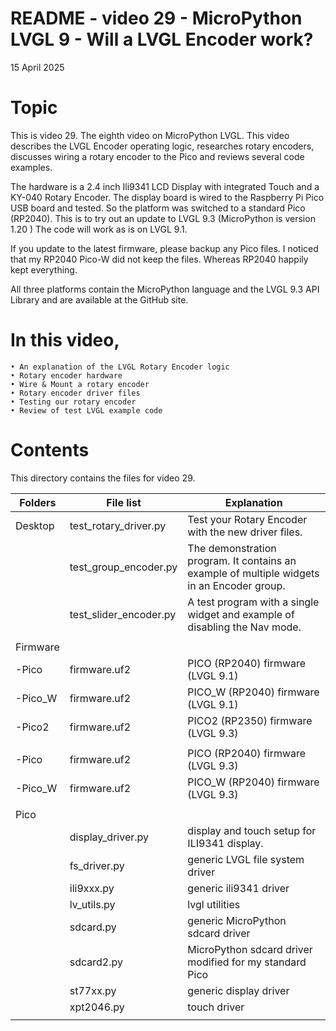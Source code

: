 # README - video 29 - MicroPython LVGL 9 - Will a LVGL Encoder work?

15 April 2025

# Topic
This is video 29. The eighth video on MicroPython LVGL. This video describes the LVGL Encoder operating logic, researches rotary encoders, discusses wiring a rotary encoder to the Pico and reviews several code examples. 

The hardware is a 2.4 inch Ili9341 LCD Display with integrated Touch and a KY-040 Rotary Encoder. The display board is wired to the Raspberry Pi Pico USB board and tested. So the platform was switched to a standard Pico (RP2040).  This is to try out an update to LVGL 9.3 (MicroPython is version 1.20 )  The code will work as is on LVGL 9.1.

If you update to the latest firmware, please backup any Pico files.  I noticed that my RP2040 Pico-W
did not keep the files.  Whereas RP2040 happily kept everything.

All three platforms contain the MicroPython language and the LVGL 9.3 API Library and are available at the GitHub site.

# In this video,
    • An explanation of the LVGL Rotary Encoder logic
    • Rotary encoder hardware
    • Wire & Mount a rotary encoder
    • Rotary encoder driver files
    • Testing our rotary encoder
    • Review of test LVGL example code

# Contents
This directory contains the files for video 29.  

| Folders | File list | Explanation |
|---------|-----------|-------------|
| Desktop | test_rotary_driver.py     | Test your Rotary Encoder with the new driver files. |
|         | test_group_encoder.py | The demonstration program. It contains an example of multiple widgets in an Encoder group. |
|         | test_slider_encoder.py | A test program with a single widget and example of disabling the Nav mode.
|         |                      |                            |
| Firmware|                      |                            |
| -Pico   |firmware.uf2         |   PICO (RP2040) firmware  (LVGL 9.1)  |
| -Pico_W |firmware.uf2         |   PICO_W (RP2040) firmware  (LVGL 9.1)  |
| -Pico2  |firmware.uf2         |   PICO2 (RP2350) firmware  (LVGL 9.3)  |
|         |                      |                            |
| -Pico   |firmware.uf2         |   PICO (RP2040) firmware  (LVGL 9.3)  |
| -Pico_W |firmware.uf2         |   PICO_W (RP2040) firmware  (LVGL 9.3)  |
|         |                      |                                 |
| Pico    |                      |                             |
|         |   display_driver.py  | display and touch setup for ILI9341 display. |
|         |   fs_driver.py         | generic LVGL file system driver  |
|         |   ili9xxx.py         | generic ili9341 driver  |
|         |   lv_utils.py        | lvgl utilities   |
|         |   sdcard.py          | generic MicroPython sdcard driver   |
|         |   sdcard2.py         | MicroPython sdcard driver modified for my standard Pico  |
|         |   st77xx.py          | generic display driver |
|         |   xpt2046.py         | touch driver           |
|         |                      |                                             |



